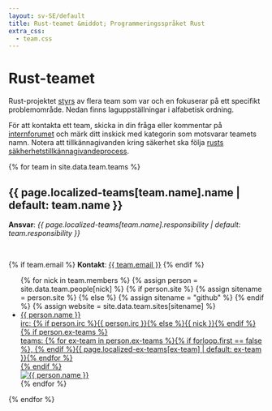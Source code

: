 ```yaml
---
layout: sv-SE/default
title: Rust-teamet &middot; Programmeringsspråket Rust
extra_css:
  - team.css
---
```


# Rust-teamet

Rust-projektet [styrs](https://github.com/rust-lang/rfcs/blob/master/text/1068-rust-governance.md)
av flera team som var och en fokuserar på ett specifikt problemområde.
Nedan finns laguppställningar i alfabetisk ordning.

För att kontakta ett team, skicka in din fråga eller kommentar på
[internforumet](https://internals.rust-lang.org/) och märk ditt inskick med
kategorin som motsvarar teamets namn. Notera att tillkännagivanden kring säkerhet
ska följa [rusts säkherhetstillkännagivandeprocess](security.html). 

{% for team in site.data.team.teams %}
<section id="{{ team.name | replace:' ','-' }}">
<h2> {{ page.localized-teams[team.name].name | default: team.name }} </h2>

<strong>Ansvar</strong>: <em>{{ page.localized-teams[team.name].responsibility | default: team.responsibility }}</em>

<br />

{% if team.email %}
  <strong>Kontakt</strong>:
  <a href="mailto:{{ team.email | uri_escape }}">{{ team.email }}</a>
{% endif %}

<ul class="headshots">
{% for nick in team.members %}
  {% assign person = site.data.team.people[nick] %}
  {% if person.site %}
    {% assign sitename = person.site %}
  {% else %}
    {% assign sitename = "github" %}
  {% endif %}
  {% assign website = site.data.team.sites[sitename] %}
  <li class="person {% if team.lead and team.lead == nick %}lead{% endif %}">
  <a href="{{ website.url | replace:'%nick',nick }}">
    <div class="name">{{ person.name }}</div>
    <div class="details">
      <div>irc: {% if person.irc %}{{ person.irc }}{% else %}{{ nick }}{% endif %}</div>
      {% if person.ex-teams %}
      <div>teams: {% for ex-team in person.ex-teams %}{% if forloop.first == false %}, {% endif %}{{ page.localized-ex-teams[ex-team] | default: ex-team }}{% endfor %}</div>
      {% endif %}
    </div>
    <img class="headshot" src="{{ website.avatar | replace:'%nick',nick }}" alt="{{ person.name }}">
  </a>
</li>
{% endfor %}
</ul>
</section>
{% endfor %}
